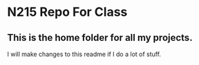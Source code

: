 # N215 Repo For Class

## This is the home folder for all my projects.


I will make changes to this readme if I do a lot of stuff.
